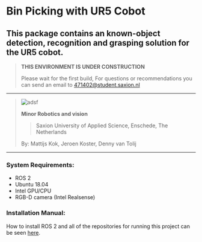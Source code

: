 # Bin Picking with UR5 Cobot

## This package contains an known-object detection, recognition and grasping solution for the UR5 cobot. 

> **THIS ENVIRONMENT IS UNDER CONSTRUCTION**
> 
> Please wait for the first build,
> For questions or recommendations you can send an email to 471402@student.saxion.nl

___
>![adsf](https://user-images.githubusercontent.com/79080234/118650396-b4485d80-b7e4-11eb-8b47-f03d05e061ab.png)
>
>**Minor Robotics and vision**
>
>>Saxion University of Applied Science, Enschede, The Netherlands
>
>By: Mattijs Kok, Jeroen Koster, Denny van Tolij
___


### System Requirements:

- ROS 2
- Ubuntu 18.04
- Intel GPU/CPU
- RGB-D camera (Intel Realsense)

### Installation Manual:

How to install ROS 2 and all of the repositories for running this project can be seen [here](https://github.com/mattijsk14/BinPicking/tree/main/Installation).
